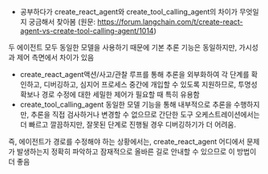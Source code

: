 * 공부하다가 create_react_agent와 create_tool_calling_agent의 차이가 무엇일지 궁금해서 찾아봄
(원문: https://forum.langchain.com/t/create-react-agent-vs-create-tool-calling-agent/1014)


두 에이전트 모두 동일한 모델을 사용하기 때문에 기본 추론 기능은 동일하지만, 가시성과 제어 측면에서 차이가 있음 
- create_react_agent액션/사고/관찰 루프를 통해 추론을 외부화하여 각 단계를 확인하고, 디버깅하고, 심지어 프로세스 중간에 개입할 수 있도록 지원하므로, 투명성 확보나 경로 수정에 대한 세밀한 제어가 필요할 때 특히 유용함
- create_tool_calling_agent 동일한 모델 기능을 통해 내부적으로 추론을 수행하지만, 추론을 직접 검사하거나 변경할 수 없으므로 간단한 도구 오케스트레이션에서는 더 빠르고 깔끔하지만, 잘못된 단계로 진행될 경우 디버깅하기가 더 어려움.

즉, 에이전트가 경로를 수정해야 하는 상황에서는, create_react_agent 어디에서 문제가 발생하는지 정확히 파악하고 잠재적으로 올바른 길로 안내할 수 있으므로 이 방법이 더 좋음
